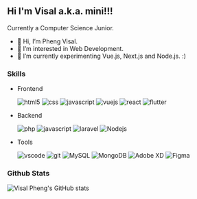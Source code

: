 ## Hi I'm Visal a.k.a. mini!!!
Currently a Computer Science Junior.
- 👋 Hi, I’m Pheng Visal.
- 👀 I’m interested in Web Development.
- 🌱 I’m currently experimenting Vue.js, Next.js and Node.js. :)

### Skills

- Frontend

  <img alt="html5" src="https://img.shields.io/badge/-HTML5-E34F26?style=flat-square&logo=html5&logoColor=white" />
  <img alt="css" src="https://img.shields.io/badge/-CSS-1572B6?style=flat-square&logo=css3&logoColor=white" />
  <img alt="javascript" src="https://img.shields.io/badge/-JavaScript-F7DF1E?style=flat-square&logo=javascript&logoColor=white" />
  <img alt="vuejs" src="https://img.shields.io/badge/-Vue.JS-1fbf6f?style=flat-square&logo=vue.js&logoColor=white" />
  <img alt="react" src="https://img.shields.io/badge/-React-20232A?style=flat-square&logo=react&logoColor=white" />
  <img alt="flutter" src="https://img.shields.io/badge/-Flutter-1cb0d9?style=flat-square&logo=flutter&logoColor=white" />
  
- Backend

  <img alt="php" src="https://img.shields.io/badge/-PHP-777BB4?style=flat-square&logo=php&logoColor=white"/>
  <img alt="javascript" src="https://img.shields.io/badge/-JavaScript-F7DF1E?style=flat-square&logo=javascript&logoColor=white" />
  <img alt="laravel" src="https://img.shields.io/badge/-Laravel-FF2D20?style=flat-square&logo=laravel&logoColor=white" />
  <img alt="Nodejs" src="https://img.shields.io/badge/-Nodejs-43853d?style=flat-square&logo=Node.js&logoColor=white" />
  
- Tools

  <img alt="vscode" src="https://img.shields.io/badge/-Visual Studio Code-20cbfa?style=flat-square&logo=visualstudiocode&logoColor=white" />
  <img alt="git" src="https://img.shields.io/badge/-Git-F05032?style=flat-square&logo=git&logoColor=white" />
  <img alt="MySQL" src="https://img.shields.io/badge/-MySQL-298dff?style=flat-square&logo=mysql&logoColor=white" />
  <img alt="MongoDB" src="https://img.shields.io/badge/-MongoDB-13aa52?style=flat-square&logo=mongodb&logoColor=white" />
  <img alt="Adobe XD" src="https://img.shields.io/badge/-XD-FF61F6?style=flat-square&logo=adobexd&logoColor=white"/>
  <img alt="Figma" src="https://img.shields.io/badge/-Figma-3b3b3b?style=flat-square&logo=figma&logoColor=white"/>
  
  
  
<!---
VisalPheng/VisalPheng is a ✨ special ✨ repository because its `README.md` (this file) appears on your GitHub profile.
You can click the Preview link to take a look at your changes.
--->

### Github Stats

![Visal Pheng's GitHub stats](https://github-readme-stats.vercel.app/api?username=visalpheng&show_icons=true&theme=synthwave)

